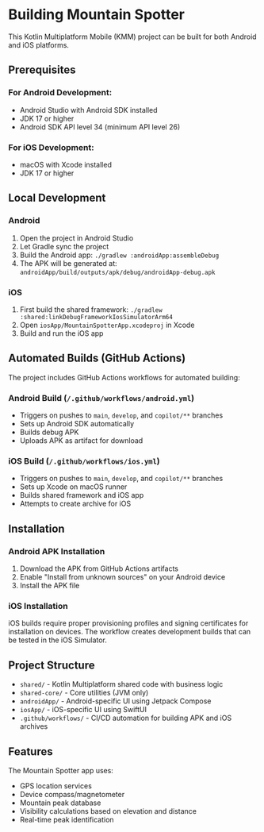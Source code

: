 # Building Mountain Spotter

This Kotlin Multiplatform Mobile (KMM) project can be built for both Android and iOS platforms.

## Prerequisites

### For Android Development:
- Android Studio with Android SDK installed
- JDK 17 or higher
- Android SDK API level 34 (minimum API level 26)

### For iOS Development:
- macOS with Xcode installed
- JDK 17 or higher

## Local Development

### Android
1. Open the project in Android Studio
2. Let Gradle sync the project
3. Build the Android app: `./gradlew :androidApp:assembleDebug`
4. The APK will be generated at: `androidApp/build/outputs/apk/debug/androidApp-debug.apk`

### iOS
1. First build the shared framework: `./gradlew :shared:linkDebugFrameworkIosSimulatorArm64`
2. Open `iosApp/MountainSpotterApp.xcodeproj` in Xcode
3. Build and run the iOS app

## Automated Builds (GitHub Actions)

The project includes GitHub Actions workflows for automated building:

### Android Build (`/.github/workflows/android.yml`)
- Triggers on pushes to `main`, `develop`, and `copilot/**` branches
- Sets up Android SDK automatically
- Builds debug APK
- Uploads APK as artifact for download

### iOS Build (`/.github/workflows/ios.yml`)
- Triggers on pushes to `main`, `develop`, and `copilot/**` branches  
- Sets up Xcode on macOS runner
- Builds shared framework and iOS app
- Attempts to create archive for iOS

## Installation

### Android APK Installation
1. Download the APK from GitHub Actions artifacts
2. Enable "Install from unknown sources" on your Android device
3. Install the APK file

### iOS Installation  
iOS builds require proper provisioning profiles and signing certificates for installation on devices. The workflow creates development builds that can be tested in the iOS Simulator.

## Project Structure

- `shared/` - Kotlin Multiplatform shared code with business logic
- `shared-core/` - Core utilities (JVM only)
- `androidApp/` - Android-specific UI using Jetpack Compose
- `iosApp/` - iOS-specific UI using SwiftUI
- `.github/workflows/` - CI/CD automation for building APK and iOS archives

## Features

The Mountain Spotter app uses:
- GPS location services
- Device compass/magnetometer
- Mountain peak database
- Visibility calculations based on elevation and distance
- Real-time peak identification